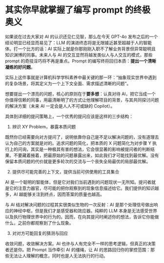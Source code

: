 # 其实你早就掌握了编写 prompt 的终极奥义

如果说在过去大家对 AI 的认识还见仁见智，那么在今天 GPT-4o 发布之后的一个结论明显已经显而易见了：LLM 的演进终态将是无限接近甚至超越于人的智能体。打一个比方的话：AI 实际上就是你那刚刚入职不了解业务背景但异常聪明且知识渊博的同事。未来人与 AI 的交互显然将越发类似人与人交互的模式，那些 prompt 的奇技淫巧将不再是重点。Prompt 的编写终将回归本质：**提出一个清晰凝练的好问题**。

实际上这件事就是计算机科学学科素养中最关键的那一环：“抽象现实世界中遇到的复杂场景，将其定义为一个上下文全面、需求描述清晰的问题”。

想要提出一个漂亮的问题，核心的原则在于**要多想**：认真对待
AI，把它当成一个你值得信赖的同事，用最清晰明了的方式让他理解项目的背景，与其共同探讨问题的解决方案（未来
AI 一定会是人人不可或缺的 Copilot）。

具体到详细的提问策略上，一个优秀的提问应该是这样的三步结构：

1. 辨识 XY Problem，暴露本质问题

既然你已经需要向对方提问了，说明依靠你自己是不足以解决问题的，没有道理去认为自己的方案就是对的。追求问题的简化，把本质的 X 问题简化为对步骤 Y 执行上的问询，其实是一种极其有害的想法，它会很显著的影响被提问者的判断结果。不要藏着掖着，把最原始的问题暴露出来，如此我们才可能找到最优解。没有保留本质问题的代价就是更多轮次的交流与一个丧失全局最优的局部最优解。

2. 提供尽可能完善的上下文，提供当前可供使用的工具集合

AI 是一个聪明的智能体，但是它对我们当前遇到的问题现状一无所知。提问者就是它的注意力器官，尽可能的把你观察到的现象信息描述给它。我们提供的知识越多，AI 越能够关注到终点，因而答案的质量也越高。

与 AI 结对解决问题的过程其实很类似生物的一次反射：AI 是那个处理信号做出响应的神经中枢，但是我们才是感受器和效应器。纯粹的 LLM 本身是无法感受世界以及执行物理世界中的行为的。因而，在向其提问时阐述你的想法，告诉它你能做什么，之前你都观察到了什么现象。

3. 对对方可能回复的猜测与回应

收敛问题，收敛解决方案。AI 也许与人有完全不一样的思考逻辑，但真正的决策者还是你。把 Prompt 当作牵引 AI 的缰绳，让 AI 的思路回归你的掌控范围：那些无法让人理解的概念，同时也是人无法执行的行动。
